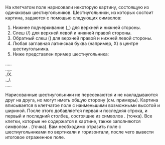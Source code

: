На клетчатом поле нарисовали некоторую картину, состоящую из одинаковых шестиугольников.
Шестиугольники, из которых состоит картина, задаются с помощью следующих символов:

1. Нижнее подчеркивание (_) для верхней и нижней стороны.
2. Слеш (/) для верхней левой и нижней правой стороны.
3. Обратный слеш (\) для верхней правой и нижней левой стороны.
4. Любая заглавная латинская буква (например, X) в центре шестиугольника.
5. Ниже представлен пример шестиугольника:
  
.....  
.._..  
./X\.  
.\_/.  
.....  
  
Нарисованные шестиугольники не пересекаются и не накладываются друг на друга, но могут иметь общую сторону (см. примеры).
Картина вписывается в клетчатое поле с наименьшими возможными высотой и шириной. После этого добавляется первая и последняя строка, и первый и последний столбец, состоящие из символов . (точка). Все клетки, которые не содержатся в картине, также заполняются символом . (точка).
Вам необходимо отразить поле с шестиугольниками по вертикали и горизонтали, после чего вывести итоговое отраженное поле.
